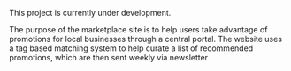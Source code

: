 This project is currently under development.

The purpose of the marketplace site is to help users take advantage of promotions for local businesses through a central portal. The website uses a tag based
matching system to help curate a list of recommended promotions, which are then sent weekly via newsletter
